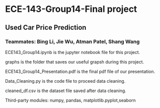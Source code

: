 # ECE-143-Group14-Final project
## Used Car Price Prediction
### Teammates: Bing Li, Jie Wu, Atman Patel, Shang Wang
 

ECE143_Group14.ipynb is the jupyter notebook file for this project.

graphs is the folder that saves our useful grapsh during this project. 

ECE143_Group14_Presentation.pdf is the final pdf file of our presentation.

Data_Cleaning.py is the code file to proceed data cleaning.

cleaned_df.csv is the dataset file saved after data cleaning.

Third-party modules: numpy, pandas, matplotlib.pyplot,seaborn

